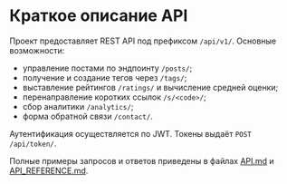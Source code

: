 # Краткое описание API

Проект предоставляет REST API под префиксом `/api/v1/`.
Основные возможности:

- управление постами по эндпоинту `/posts/`;
- получение и создание тегов через `/tags/`;
- выставление рейтингов `/ratings/` и вычисление средней оценки;
- перенаправление коротких ссылок `/s/<code>/`;
- сбор аналитики `/analytics/`;
- форма обратной связи `/contact/`.

Аутентификация осуществляется по JWT. Токены выдаёт `POST /api/token/`.

Полные примеры запросов и ответов приведены в файлах
[API.md](API.md) и [API_REFERENCE.md](API_REFERENCE.md).
